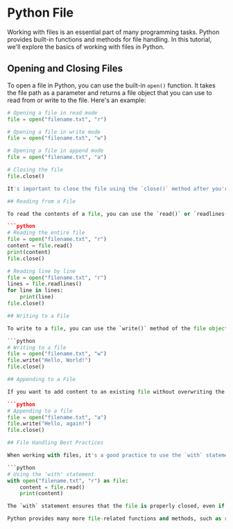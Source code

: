 # Python File

Working with files is an essential part of many programming tasks. Python provides built-in functions and methods for file handling. In this tutorial, we'll explore the basics of working with files in Python.

## Opening and Closing Files

To open a file in Python, you can use the built-in `open()` function. It takes the file path as a parameter and returns a file object that you can use to read from or write to the file. Here's an example:

```python
# Opening a file in read mode
file = open("filename.txt", "r")

# Opening a file in write mode
file = open("filename.txt", "w")

# Opening a file in append mode
file = open("filename.txt", "a")

# Closing the file
file.close()

It's important to close the file using the `close()` method after you're done with it to free up system resources.

## Reading from a File

To read the contents of a file, you can use the `read()` or `readlines()` methods of the file object. The `read()` method returns the entire contents of the file as a string, while the `readlines()` method returns a list of lines. Here's an example:

```python
# Reading the entire file
file = open("filename.txt", "r")
content = file.read()
print(content)
file.close()

# Reading line by line
file = open("filename.txt", "r")
lines = file.readlines()
for line in lines:
    print(line)
file.close()

## Writing to a File

To write to a file, you can use the `write()` method of the file object. It allows you to write a string to the file. If the file doesn't exist, it will be created. If it already exists, the existing contents will be overwritten. Here's an example:

```python
# Writing to a file
file = open("filename.txt", "w")
file.write("Hello, World!")
file.close()

## Appending to a File

If you want to add content to an existing file without overwriting the existing contents, you can open the file in append mode using the `"a"` parameter. Here's an example:

```python
# Appending to a file
file = open("filename.txt", "a")
file.write("Hello, again!")
file.close()

## File Handling Best Practices

When working with files, it's a good practice to use the `with` statement. It automatically takes care of opening and closing the file, even if an exception occurs. Here's an example:

```python
# Using the 'with' statement
with open("filename.txt", "r") as file:
    content = file.read()
    print(content)

The `with` statement ensures that the file is properly closed, even if an exception occurs within the block.

Python provides many more file-related functions and methods, such as renaming files, deleting files, checking file existence, etc. It's a versatile language for working with files in various ways.

